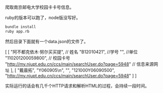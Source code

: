 爬取南京邮电大学校园卡卡号信息。

ruby的版本可以跑了，node版没写好。 

```bash
bundle install
ruby app.rb
```

然后目录下面就有一个data.json的文件了。


[
  [
    "阿不都克依木·努尔买买提", // 姓名
    "B12010421",   //学号
    "", //单位
    "110201200059800", // 校园卡号
    "http://my.njupt.edu.cn/ccs/main/searchUser.do?page=5948" // 信息来源网址
  ],
  [
    "戴晨拓",
    "Y060905\n",
    "",
    "121000Y06090500",
    "http://my.njupt.edu.cn/ccs/main/searchUser.do?page=5948"
  ]
]


实际运行的话会有几千个HTTP请求和解析HTML的过程，会持续一段时间。